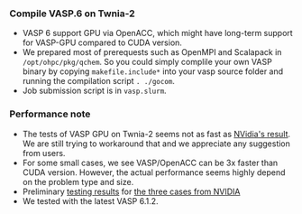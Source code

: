 ### Compile VASP.6 on Twnia-2

* VASP 6 support GPU via OpenACC, which might have long-term support for VASP-GPU compared to CUDA version.
* We prepared most of prerequests such as OpenMPI and Scalapack in ```/opt/ohpc/pkg/qchem```. So you could simply complile your own VASP binary by copying ```makefile.include*``` into your vasp source folder and running the compilation script ```. ./gocom```.
* Job submission script is in ```vasp.slurm```.


### Performance note
* The tests of VASP GPU on Twnia-2 seems not as fast as [NVidia's result](https://news.developer.nvidia.com/nvidia-gpu-accelerated-vasp-6-uses-openacc-to-deliver-15x-more-performance/). We are still trying to workaround that and we appreciate any suggestion from users.
* For some small cases, we see VASP/OpenACC can be 3x faster than CUDA version. However, the actual performance seems highly depend on the problem type and size.
* Preliminary [testing results](https://docs.google.com/spreadsheets/d/1NJ5DjBFuAiLij8Sc5XTnC0TvKyMY-4YPJ8q7jN8ARbk/edit#gid=525954215) for [the three cases from NVIDIA](https://github.com/smaintz-nv/gpu-vasp-files)
* We tested with the latest VASP 6.1.2.
